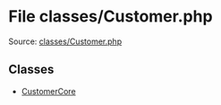 File classes/Customer.php
=========

Source: [classes/Customer.php](https://github.com/PrestaShop/PrestaShop/blob/1.6.0.5/classes/Customer.php)


Classes
-------

* [CustomerCore](class.CustomerCore.md)

